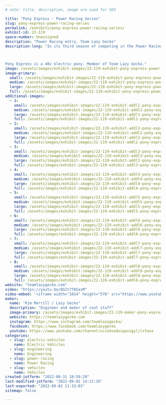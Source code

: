 ```yaml
---
# note: title, description, image are used for SEO

title: "Pony Express - Power Racing Series"
slug: pony-express-power-racing-series
permalink: /exhibits/pony-express-power-racing-series/
exhibit-id: 22-119
space-number: Unassigned
description: "Power Racing entry, Team Lazy Gecko"
description-long: "In its third season of competing in the Power Racing Series, 2021 Season Champion Dr. Quinn is back as the Pony Express. 

Pony Express is a 48v electric pony. Member of Team Lazy Gecko."
image: /assets/images/exhibit-images/22-119-exhibit-pony-express-power-racing-series-51629850933-24633b5c3c-o-large.jpg
image-primary: 
  small: /assets/images/exhibit-images/22-119-exhibit-pony-express-power-racing-series-51629850933-24633b5c3c-o-small.jpg
  medium: /assets/images/exhibit-images/22-119-exhibit-pony-express-power-racing-series-51629850933-24633b5c3c-o-medium.jpg
  large: /assets/images/exhibit-images/22-119-exhibit-pony-express-power-racing-series-51629850933-24633b5c3c-o-large.jpg
  full: /assets/images/exhibit-images/22-119-exhibit-pony-express-power-racing-series-51629850933-24633b5c3c-o-full.jpg
additional-images: 
  - 1:
    small: /assets/images/exhibit-images/22-119-exhibit-addl1-pony-express-power-racing-series-2019-12-04-19-58-40-small.jpg
    medium: /assets/images/exhibit-images/22-119-exhibit-addl1-pony-express-power-racing-series-2019-12-04-19-58-40-medium.jpg
    large: /assets/images/exhibit-images/22-119-exhibit-addl1-pony-express-power-racing-series-2019-12-04-19-58-40-large.jpg
    full: /assets/images/exhibit-images/22-119-exhibit-addl1-pony-express-power-racing-series-2019-12-04-19-58-40-full.jpg
  - 2:
    small: /assets/images/exhibit-images/22-119-exhibit-addl2-pony-express-power-racing-series-51628835892-87d6927086-o-small.jpg
    medium: /assets/images/exhibit-images/22-119-exhibit-addl2-pony-express-power-racing-series-51628835892-87d6927086-o-medium.jpg
    large: /assets/images/exhibit-images/22-119-exhibit-addl2-pony-express-power-racing-series-51628835892-87d6927086-o-large.jpg
    full: /assets/images/exhibit-images/22-119-exhibit-addl2-pony-express-power-racing-series-51628835892-87d6927086-o-full.jpg
  - 3:
    small: /assets/images/exhibit-images/22-119-exhibit-addl3-pony-express-power-racing-series-51629889026-44eb9b0f3e-o-small.jpg
    medium: /assets/images/exhibit-images/22-119-exhibit-addl3-pony-express-power-racing-series-51629889026-44eb9b0f3e-o-medium.jpg
    large: /assets/images/exhibit-images/22-119-exhibit-addl3-pony-express-power-racing-series-51629889026-44eb9b0f3e-o-large.jpg
    full: /assets/images/exhibit-images/22-119-exhibit-addl3-pony-express-power-racing-series-51629889026-44eb9b0f3e-o-full.jpg
  - 4:
    small: /assets/images/exhibit-images/22-119-exhibit-addl4-pony-express-power-racing-series-51630512134-4ce5d4af2f-o-small.jpg
    medium: /assets/images/exhibit-images/22-119-exhibit-addl4-pony-express-power-racing-series-51630512134-4ce5d4af2f-o-medium.jpg
    large: /assets/images/exhibit-images/22-119-exhibit-addl4-pony-express-power-racing-series-51630512134-4ce5d4af2f-o-large.jpg
    full: /assets/images/exhibit-images/22-119-exhibit-addl4-pony-express-power-racing-series-51630512134-4ce5d4af2f-o-full.jpg
  - 5:
    small: /assets/images/exhibit-images/22-119-exhibit-addl5-pony-express-power-racing-series-51630526644-f05c92bc2c-o-small.jpg
    medium: /assets/images/exhibit-images/22-119-exhibit-addl5-pony-express-power-racing-series-51630526644-f05c92bc2c-o-medium.jpg
    large: /assets/images/exhibit-images/22-119-exhibit-addl5-pony-express-power-racing-series-51630526644-f05c92bc2c-o-large.jpg
    full: /assets/images/exhibit-images/22-119-exhibit-addl5-pony-express-power-racing-series-51630526644-f05c92bc2c-o-full.jpg
  - 6:
    small: /assets/images/exhibit-images/22-119-exhibit-addl6-pony-express-power-racing-series-img-20210925-212618-978-small.jpg
    medium: /assets/images/exhibit-images/22-119-exhibit-addl6-pony-express-power-racing-series-img-20210925-212618-978-medium.jpg
    large: /assets/images/exhibit-images/22-119-exhibit-addl6-pony-express-power-racing-series-img-20210925-212618-978-large.jpg
    full: /assets/images/exhibit-images/22-119-exhibit-addl6-pony-express-power-racing-series-img-20210925-212618-978-full.jpg
  - 7:
    small: /assets/images/exhibit-images/22-119-exhibit-addl7-pony-express-power-racing-series-maker-faire-orlando-2019-power-racing-roberto-gonzalez-49087259433-o-1-small.jpg
    medium: /assets/images/exhibit-images/22-119-exhibit-addl7-pony-express-power-racing-series-maker-faire-orlando-2019-power-racing-roberto-gonzalez-49087259433-o-1-medium.jpg
    large: /assets/images/exhibit-images/22-119-exhibit-addl7-pony-express-power-racing-series-maker-faire-orlando-2019-power-racing-roberto-gonzalez-49087259433-o-1-large.jpg
    full: /assets/images/exhibit-images/22-119-exhibit-addl7-pony-express-power-racing-series-maker-faire-orlando-2019-power-racing-roberto-gonzalez-49087259433-o-1-full.jpg
  - 8:
    small: /assets/images/exhibit-images/22-119-exhibit-addl8-pony-express-power-racing-series-maker-faire-orlando-2019-power-racing-roberto-gonzalez-49087259433-o-small.jpg
    medium: /assets/images/exhibit-images/22-119-exhibit-addl8-pony-express-power-racing-series-maker-faire-orlando-2019-power-racing-roberto-gonzalez-49087259433-o-medium.jpg
    large: /assets/images/exhibit-images/22-119-exhibit-addl8-pony-express-power-racing-series-maker-faire-orlando-2019-power-racing-roberto-gonzalez-49087259433-o-large.jpg
    full: /assets/images/exhibit-images/22-119-exhibit-addl8-pony-express-power-racing-series-maker-faire-orlando-2019-power-racing-roberto-gonzalez-49087259433-o-full.jpg
website: "teamlazygecko.com"
video: "https://youtu.be/QGIt7f8GazM"
video-embed: '<iframe width="1024" height="576" src="https://www.youtube.com/embed/QGIt7f8GazM?feature=oembed" frameborder="0" allow="accelerometer; autoplay; clipboard-write; encrypted-media; gyroscope; picture-in-picture" allowfullscreen title="Orlando Maker Faire 2021"></iframe>'
maker: 
  name: "Kim Merrill / Lazy Gecko"
  description: "Engineer and maker of cool stuff"
  image-primary: /assets/images/exhibit-images/22-119-maker-pony-express-power-racing-series-2019-07-28-12-41-01-2-medium.jpg
  website: https://teamlazygecko.com
  instagram: https://www.instagram.com/teamlazygecko/
  facebook: https://www.facebook.com/teamlazygecko
  youtube: https://www.youtube.com/channel/ucs1msedocppxxgyljlxfwxa
categories: 
  - slug: electric-vehicles
    name: Electric Vehicles
  - slug: engineering
    name: Engineering
  - slug: power-racing
    name: Power Racing
  - slug: vehicles
    name: Vehicles
created-jotform: "2022-08-31 18:59:29"
last-modified-jotform: "2022-09-02 14:12:26"
last-exported: "2022-09-02 11:33:03"
sitemap: false

---
```


